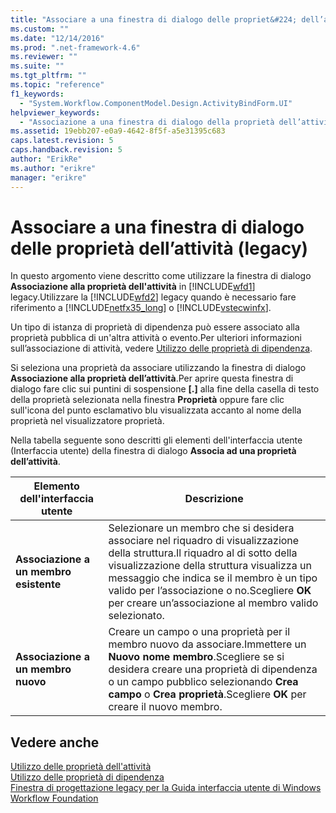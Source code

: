 ```yaml
---
title: "Associare a una finestra di dialogo delle propriet&#224; dell’attivit&#224; (legacy) | Microsoft Docs"
ms.custom: ""
ms.date: "12/14/2016"
ms.prod: ".net-framework-4.6"
ms.reviewer: ""
ms.suite: ""
ms.tgt_pltfrm: ""
ms.topic: "reference"
f1_keywords: 
  - "System.Workflow.ComponentModel.Design.ActivityBindForm.UI"
helpviewer_keywords: 
  - "Associazione a una finestra di dialogo della proprietà dell’attività"
ms.assetid: 19ebb207-e0a9-4642-8f5f-a5e31395c683
caps.latest.revision: 5
caps.handback.revision: 5
author: "ErikRe"
ms.author: "erikre"
manager: "erikre"
---
```

# Associare a una finestra di dialogo delle propriet&#224; dell’attivit&#224; (legacy)
In questo argomento viene descritto come utilizzare la finestra di dialogo **Associazione alla proprietà dell'attività** in [!INCLUDE[wfd1](../workflow-designer/includes/wfd1_md.md)] legacy.Utilizzare la [!INCLUDE[wfd2](../workflow-designer/includes/wfd2_md.md)] legacy quando è necessario fare riferimento a [!INCLUDE[netfx35_long](../workflow-designer/includes/netfx35_long_md.md)] o [!INCLUDE[vstecwinfx](../workflow-designer/includes/vstecwinfx_md.md)].  
  
 Un tipo di istanza di proprietà di dipendenza può essere associato alla proprietà pubblica di un'altra attività o evento.Per ulteriori informazioni sull’associazione di attività, vedere [Utilizzo delle proprietà di dipendenza](http://go.microsoft.com/fwlink?LinkID=65007).  
  
 Si seleziona una proprietà da associare utilizzando la finestra di dialogo **Associazione alla proprietà dell’attività**.Per aprire questa finestra di dialogo fare clic sui puntini di sospensione **\[.\]** alla fine della casella di testo della proprietà selezionata nella finestra **Proprietà** oppure fare clic sull'icona del punto esclamativo blu visualizzata accanto al nome della proprietà nel visualizzatore proprietà.  
  
 Nella tabella seguente sono descritti gli elementi dell'interfaccia utente \(Interfaccia utente\) della finestra di dialogo **Associa ad una proprietà dell’attività**.  
  
|Elemento dell'interfaccia utente|Descrizione|  
|--------------------------------------|-----------------|  
|**Associazione a un membro esistente**|Selezionare un membro che si desidera associare nel riquadro di visualizzazione della struttura.Il riquadro al di sotto della visualizzazione della struttura visualizza un messaggio che indica se il membro è un tipo valido per l’associazione o no.Scegliere **OK** per creare un’associazione al membro valido selezionato.|  
|**Associazione a un membro nuovo**|Creare un campo o una proprietà per il membro nuovo da associare.Immettere un **Nuovo nome membro**.Scegliere se si desidera creare una proprietà di dipendenza o un campo pubblico selezionando **Crea campo** o **Crea proprietà**.Scegliere **OK** per creare il nuovo membro.|  
  
## Vedere anche  
 [Utilizzo delle proprietà dell'attività](http://go.microsoft.com/fwlink?LinkID=65013)   
 [Utilizzo delle proprietà di dipendenza](http://go.microsoft.com/fwlink?LinkID=65007)   
 [Finestra di progettazione legacy per la Guida interfaccia utente di Windows Workflow Foundation](../workflow-designer/legacy-designer-for-windows-workflow-foundation-ui-help.md)